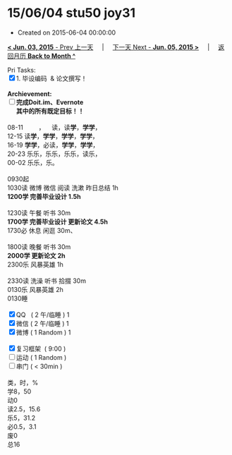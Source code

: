 # 15/06/04 stu50 joy31

- Created on 2015-06-04 00:00:00

[**< Jun. 03, 2015** - Prev 上一天](/lifelogs/2015/06/d03.md) &nbsp; &nbsp; | &nbsp; &nbsp; [下一天 Next - **Jun. 05, 2015 >**](/lifelogs/2015/06/d05.md) &nbsp; &nbsp; |  &nbsp; &nbsp; [返回月历 **Back to Month ^**](/lifelogs/2015/06/index.md)
<br/><div>Pri Tasks:<br clear="none"/><input type="checkbox" checked="true" />1. 毕设编码  & 论文撰写！</div>	<div><br clear="none"/></div>	<div><strong>Archievement:</strong></div>	<div><strong><input type="checkbox" />完成Doit.im、</strong><strong>Evernote</strong></div>	<div><strong>      其中的</strong><strong>所有</strong><strong>既定目标！！</strong></div>	<div>		<div><br clear="none"/></div>08-11         ，    读，读<strong>学</strong>，<strong>学学</strong>，<br clear="none"/> 12-15 读<strong>学</strong>，<strong>学学</strong>，<strong>学学</strong>，<strong>学学</strong>， <br clear="none"/> 16-19 <strong>学学</strong>，必读，<strong>学学</strong>，<strong>学学</strong>，	</div>	<div>20-23 乐乐，乐乐，乐乐，读乐，</div><div>00-02 乐乐，乐。<br/><div><br clear="none"/></div>0930起	</div>	<div>1030读 微博 微信 阅读 洗漱 昨日总结 1h</div>	<div><strong>1200学 完善毕业设计 1.5h</strong>		<div><br clear="none"/></div>1230读 午餐 听书 30m	</div>	<div><strong>1700学 完善毕业设计 更新论文 4.5h</strong>		<div>1730必 休息 闲逛 30m、</div>		<div><br clear="none"/></div>1800读 晚餐 听书 30m	</div>	<div><strong>2000学 更新论文 2h</strong><br clear="none"/>		<div>2300乐 风暴英雄 1h</div><div><br/></div>2330读 洗澡 听书 拾掇 30m<br clear="none"/>0130乐 风暴英雄 2h	</div>	<div>0130睡</div>	<div><br clear="none"/></div>	<div><input type="checkbox" checked="true" />QQ   ( 2 午/临睡 ) 1<br clear="none"/><input type="checkbox" checked="true" />微信 ( 2 午/临睡 ) 1</div>	<div><input type="checkbox" checked="true" />微博 ( 1 Random ) 1</div>	<div><br clear="none"/></div>	<div><input type="checkbox" checked="true" />复习框架  ( 9:00 ) <br clear="none"/></div>	<div><input type="checkbox" />运动 ( 1 Random ) </div>	<div><input type="checkbox" />串门 ( < 30min ) </div>	<div>		<div><br clear="none"/></div>类，时，%<br clear="none"/> 学8，50<br clear="none"/> 动0<br clear="none"/> 读2.5，15.6<br clear="none"/> 乐5，31.2<br clear="none"/> 必0.5，3.1<br clear="none"/> 废0<br clear="none"/> 总16</div>
